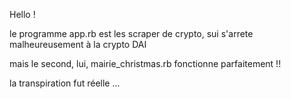 Hello !

le programme app.rb est les scraper de crypto, sui s'arrete malheureusement à la crypto DAI

mais le second, lui, mairie_christmas.rb fonctionne parfaitement !!

la transpiration fut réelle ...


